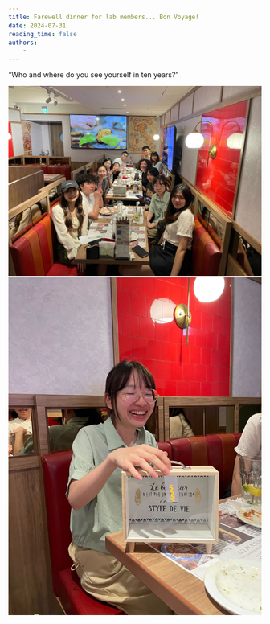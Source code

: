 ```yaml
---
title: Farewell dinner for lab members... Bon Voyage!
date: 2024-07-31
reading_time: false
authors:
    -
---
```

“Who and where do you see yourself in ten years?”

<!--more-->
![image](group-photo.jpg)
![image](farewell-dinner.jpg)
